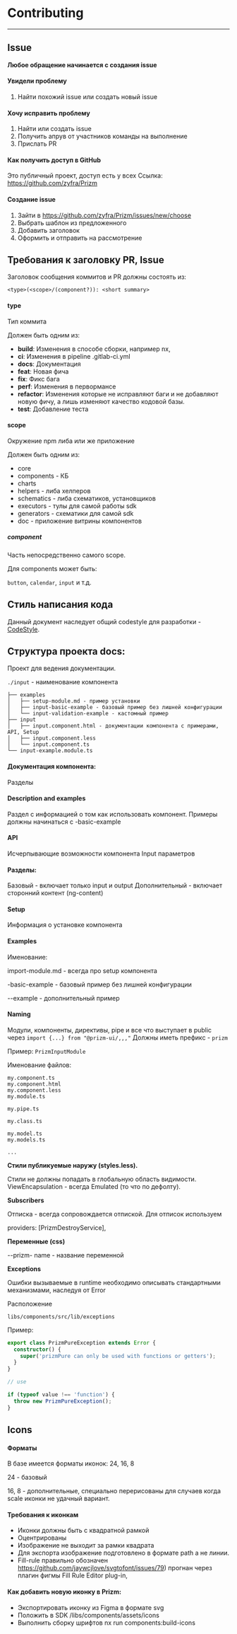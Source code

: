 # Contributing

---

## Issue

**Любое обращение начинается с создания issue**

#### Увидели проблему

1. Найти похожий issue или создать новый issue

#### Хочу исправить проблему

1. Найти или создать issue
2. Получить апрув от участников команды на выполнение
3. Прислать PR

#### Как получить доступ в GitHub

Это публичный проект, доступ есть у всех
Ссылка: https://github.com/zyfra/Prizm

#### Создание issue

1. Зайти в https://github.com/zyfra/Prizm/issues/new/choose
2. Выбрать шаблон из предложенного
3. Добавить заголовок
4. Оформить и отправить на рассмотрение

## Требования к заголовку PR, Issue

Заголовок сообщения коммитов и PR должны состоять из:

```
<type>(<scope>/(component?)): <short summary>
```

#### type

Тип коммита

Должен быть одним из:

- **build**: Изменения в способе сборки, например nx,
- **ci**: Изменения в pipeline .gitlab-ci.yml
- **docs**: Документация
- **feat**: Новая фича
- **fix**: Фикс бага
- **perf**: Изменения в первормансе
- **refactor**: Изменения которые не исправляют баги и не добавляют новую фичу, а лишь изменяют качество кодовой базы.
- **test**: Добавление теста

#### scope

Окружение npm либа или же приложение

Должен быть одним из:

- core
- components - КБ
- charts
- helpers - либа хелперов
- schematics - либа схематиков, установщиков
- executors - тулы для самой работы sdk
- generators - схематики для самой sdk
- doc - приложение витрины компонентов

##### component

Часть непосредственно самого scope.

Для components может быть:

`button`, `calendar`, `input` и т.д.

## Стиль написания кода

Данный документ наследует общий codestyle для разработки - [CodeStyle](/codestyle).

## Структура проекта docs:

Проект для ведения документации.

`./input` - наименование компонента

```
├── examples
│   ├── setup-module.md - пример установки
│   ├── input-basic-example - базовый пример без лишней конфигурации
│   └── input-validation-example - кастомный пример
├── input
│   ├── input.component.html - документации компонента с примерами, API, Setup
│   ├── input.component.less
│   └── input.component.ts
└── input-example.module.ts
```

#### Документация компонента:

Разделы

#### Description and examples

Раздел с информацией о том как использовать компонент.
Примеры должны начинаться с <component>-basic-example

#### API

Исчерпывающие возможности компонента Input параметров

#### Разделы:

Базовый - включает только input и output
Дополнительный - включает сторонний контент (ng-content)

#### Setup

Информация о установке компонента

#### Examples

Именование:

import-module.md - всегда про setup компонента

<component>-basic-example - базовый пример без лишней конфигурации

<component>-<custom>-example - дополнительный пример

#### Naming

Модули, компоненты, директивы, pipe и все что выступает в public через `import {...} from "@prizm-ui/,,,"`
Должны иметь префикс - `prizm`

Пример:
`PrizmInputModule`

Именование файлов:

```
my.component.ts
my.component.html
my.component.less
my.module.ts

my.pipe.ts

my.class.ts

my.model.ts
my.models.ts

...
```

**Cтили публикуемые наружу (styles.less).**

Стили не должны попадать в глобальную область видимости.
ViewEncapsulation - всегда Emulated (то что по дефолту).

**Subscribers**

Отписка - всегда сопровождается отпиской.
Для отписок используем

providers: [PrizmDestroyService],

**Переменные (css)**

--prizm-<name>
name - название переменной

**Exceptions**

Ошибки вызываемые в runtime необходимо описывать стандартными механизмами, наследуя от Error

Расположение

`libs/components/src/lib/exceptions`

Пример:

```ts
export class PrizmPureException extends Error {
  constructor() {
    super('prizmPure can only be used with functions or getters');
  }
}

// use

if (typeof value !== 'function') {
  throw new PrizmPureException();
}
```

## Icons

#### Форматы

В базе имеется форматы иконок: 24, 16, 8

24 - базовый

16, 8 - дополнительные, специально перерисованы для случаев когда scale иконки не удачный вариант.

#### Требования к иконкам

- Иконки должны быть с квадратной рамкой
- Оцентрированы
- Изображение не выходит за рамки квадрата
- Для экспорта изображение подготовлено в формате path а не линии.
- Fill-rule правильно обозначен https://github.com/jaywcjlove/svgtofont/issues/79) прогнан через плагин фигмы Fill Rule Editor plug-in,

#### Как добавить новую иконку в Prizm:

- Экспортировать иконку из Figma в формате svg
- Положить в SDK /libs/components/assets/icons
- Выполнить сборку шрифтов nx run components:build-icons
